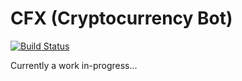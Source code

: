 # CFX (Cryptocurrency Bot)

[![Build Status](https://travis-ci.com/Ryank90/cfx.svg?branch=master)](https://travis-ci.com/Ryank90/cfx)

Currently a work in-progress...
